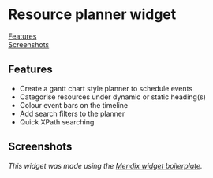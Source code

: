 # Resource planner widget

[Features](#features)  
[Screenshots](#features)  

## Features
 - Create a gantt chart style planner to schedule events
 - Categorise resources under dynamic or static heading(s)
 - Colour event bars on the timeline
 - Add search filters to the planner
 - Quick XPath searching

## Screenshots


*This widget was made using the [Mendix widget boilerplate](https://github.com/mendix/AppStoreWidgetBoilerplate/).*
